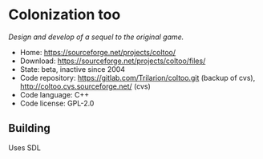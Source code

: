 # Colonization too

_Design and develop of a sequel to the original game._

- Home: https://sourceforge.net/projects/coltoo/
- Download: https://sourceforge.net/projects/coltoo/files/
- State: beta, inactive since 2004
- Code repository: https://gitlab.com/Trilarion/coltoo.git (backup of cvs), http://coltoo.cvs.sourceforge.net/ (cvs)
- Code language: C++
- Code license: GPL-2.0

## Building

Uses SDL
